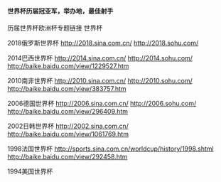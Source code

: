 
#### 世界杯历届冠亚军，举办地，最佳射手



历届世界杯欧洲杯专题链接
世界杯

2018俄罗斯世界杯
http://2018.sina.com.cn/
http://2018.sohu.com/



2014巴西世界杯
http://2014.sina.com.cn/
http://2014.sohu.com/
http://baike.baidu.com/view/1229527.htm

2010南非世界杯
http://2010.sina.com.cn/
http://2010.sohu.com/
http://baike.baidu.com/view/383757.htm

2006德国世界杯
http://2006.sina.com.cn/
http://2006.sohu.com/
http://baike.baidu.com/view/296409.htm

2002日韩世界杯
http://2002.sina.com.cn/
http://baike.baidu.com/view/1061769.htm

1998法国世界杯
http://sports.sina.com.cn/worldcup/history/1998.shtml
http://baike.baidu.com/view/292458.htm


1994美国世界杯
